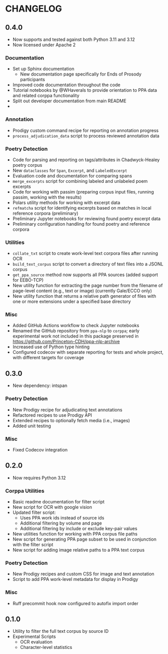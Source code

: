 # CHANGELOG

## 0.4.0
- Now supports and tested against both Python 3.11 and 3.12
- Now licensed under Apache 2
### Documentation
- Set up Sphinx documentation
  - New documentation page specifically for Ends of Prosody participants
- Improved code documentation throughout the code
- Tutorial notebooks by @WHaverals to provide orientation to PPA data and related corppa functionality
- Split out developer documentation from main README
-
### Annotation
- Prodigy custom command recipe for reporting on annotation progress
- `process_adjudication_data` script to process reviewed annotation data
### Poetry Detection
- Code for parsing and reporting on tags/attributes in Chadwyck-Healey poetry corpus
- New `dataclasses` for `Span`, `Excerpt`, and `LabeledExcerpt`
- Evaluation code and documentation for comparing spans
- `merge_excerpts` script for combining labeled and unlabeled poem excerpts
- Code for working with passim (preparing corpus input files, running passim, working with the results)
- Polars utility methods for working with excerpt data
- `refmatcha` script for identifying excerpts based on matches in local reference corpora (preliminary)
- Preliminary Jupyter notebooks for reviewing found poetry excerpt data
- Preliminary configuration handling for found poetry and reference corpora
### Utilities
- `collate_txt` script to create work-level text corpora files after running OCR
- `build_text_corpus` script to convert a directory of text files into a JSONL corpus
- `get_ppa_source` method now supports all PPA sources (added support for EEBO-TCP)
- New utility function for extracting the page number from the filename of page-level content (e.g., text or image) (currently Gale/ECCO only)
- New utility function that returns a relative path generator of files with one or more extensions under a specified base directory
### Misc
- Added GitHub Actions workflow to check Jupyter notebooks
- Renamed the GitHub repository from `ppa-nlp` to `corppa`; early experimental work not included
  in this package preserved in https://github.com/Princeton-CDH/ppa-nlp-archive
- Increased use of Python type hinting
- Configured codecov with separate reporting for tests and whole project, with different targets for coverage

## 0.3.0
- New dependency: intspan
### Poetry Detection
- New Prodigy recipe for adjudicating text annotations
- Refactored recipes to use Prodigy API
- Extended recipes to optionally fetch media (i.e., images)
- Added unit testing
### Misc
- Fixed Codecov integration

## 0.2.0
- Now requires Python 3.12
### Corppa Utilities
- Basic readme documentation for filter script
- New script for OCR with google vision
- Updated filter script:
  - Uses PPA work ids instead of source ids
  - Additional filtering by volume and page
  - Additional filtering by include or exclude key-pair values
- New utilities function for working with PPA corpus file paths
- New script for generating PPA page subset to be used in conjunction with the filter script
- New script for adding image relative paths to a PPA text corpus
### Poetry Detection
- New Prodigy recipes and custom CSS for image and text annotation
- Script to add PPA work-level metadata for display in Prodigy
### Misc
- Ruff precommit hook now configured to autofix import order


## 0.1.0
- Utility to filter the full text corpus by source ID
- Experimental Scripts
  - OCR evaluation
  - Character-level statistics
